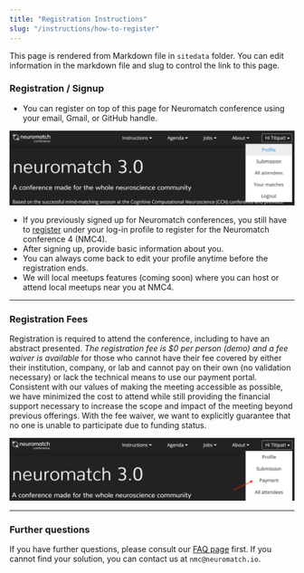 ```yaml
---
title: "Registration Instructions"
slug: "/instructions/how-to-register"
---
```


This page is rendered from Markdown file in `sitedata` folder. You can edit information in the markdown file
and slug to control the link to this page.

### Registration / Signup

- You can register on top of this page for Neuromatch conference using your email, Gmail, or GitHub handle.

![Profile](../../frontend/static/markdown-images/instructions/profile.png)

- If you previously signed up for Neuromatch conferences, you still have to [register](/edit-profile) under your log-in profile to register for the Neuromatch conference 4 (NMC4).
- After signing up, provide basic information about you.
- You can always come back to edit your profile anytime before the registration ends.
- We will local meetups features (coming soon) where you can host or attend local meetups near you at NMC4.

---

### Registration Fees

Registration is required to attend the conference, including to have an abstract presented. _The registration fee is $0 per person (demo) and a fee waiver is available_ for those who cannot have their fee covered by either their institution, company, or lab and cannot pay on their own (no validation necessary) or lack the technical means to use our payment portal. Consistent with our values of making the meeting accessible as possible, we have minimized the cost to attend while still providing the financial support necessary to increase the scope and impact of the meeting beyond previous offerings. With the fee waiver, we want to explicitly guarantee that no one is unable to participate due to funding status.

![Payment](../../frontend/static/markdown-images/instructions/payment.png)

---

### Further questions

If you have further questions, please consult our [FAQ page](/faq) first. If you cannot find your solution, you can contact us at `nmc@neuromatch.io`.
